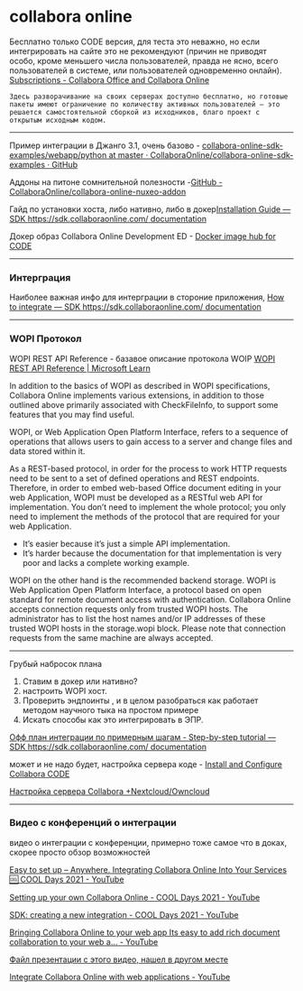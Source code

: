 collabora online
================
Бесплатно только CODE версия, для теста это неважно, но если интегрировать на сайте это не рекомендуют (причин не приводят особо, кроме меньшего числа пользователей, правда не ясно, всего пользователей в системе, или пользователей одновременно онлайн).
[Subscriptions - Collabora Office and Collabora Online](https://www.collaboraoffice.com/subscriptions/)

``Здесь разворачивание на своих серверах доступно бесплатно, но готовые пакеты имеют ограничение по количеству активных пользователей — это решается самостоятельной сборкой из исходников, благо проект с открытым исходным кодом. ``

---
Пример интеграции в Джанго 3.1, очень базово -  [collabora-online-sdk-examples/webapp/python at master · CollaboraOnline/collabora-online-sdk-examples · GitHub](https://github.com/CollaboraOnline/collabora-online-sdk-examples/tree/master/webapp/python)

Аддоны на питоне сомнительной полезности -[GitHub - CollaboraOnline/collabora-online-nuxeo-addon](https://github.com/CollaboraOnline/collabora-online-nuxeo-addon)


Гайд по установки хоста, либо нативно, либо в докер[Installation Guide — SDK https://sdk.collaboraonline.com/ documentation](https://sdk.collaboraonline.com/docs/installation/index.html)

Докер образ Collabora Online Development ED - [Docker image hub for CODE](https://hub.docker.com/r/collabora/code/)

---

### Интерграция

Наиболее важная инфо для интерграции в стороние приложения, [How to integrate — SDK https://sdk.collaboraonline.com/ documentation](https://sdk.collaboraonline.com/docs/How_to_integrate.html)

---
### WOPI Протокол

WOPI REST API Reference - базавое описание протокола WOIP
 [WOPI REST API Reference | Microsoft Learn](https://learn.microsoft.com/en-us/microsoft-365/cloud-storage-partner-program/rest/)

In addition to the basics of WOPI as described in WOPI specifications, Collabora Online implements various extensions, in addition to those outlined above primarily associated with CheckFileInfo, to support some features that you may find useful.


  WOPI, or Web Application Open Platform Interface, refers to a sequence of operations that allows users to gain access to a server and change files and data stored within it.

As a REST-based protocol, in order for the process to work HTTP requests need to be sent to a set of defined operations and REST endpoints. Therefore, in order to embed web-based Office document editing in your web Application, WOPI must be developed as a RESTful web API for implementation. You don’t need to implement the whole protocol; you only need to implement the methods of the protocol that are required for your web Application.

- It’s easier because it’s just a simple API implementation.
- It’s harder because the documentation for that implementation is very poor and lacks a complete working example.


WOPI on the other hand is the recommended backend storage. WOPI is Web Application Open Platform Interface, a protocol based on open standard for remote document access with authentication. Collabora Online accepts connection requests only from trusted WOPI hosts. The administrator has to list the host names and/or IP addresses of these trusted WOPI hosts in the storage.wopi block. Please note that connection requests from the same machine are always accepted.

---
Грубый набросок плана

1) Ставим в докер или нативно?
2) настроить WOPI хост.
3) Проверить эндпоинты , и в целом разобраться как работает методом научного тыка на простом примере
4) Искать способы как это интегрировать в ЭПР.

[Офф план интеграции по примерным шагам - Step-by-step tutorial — SDK https://sdk.collaboraonline.com/ documentation](https://sdk.collaboraonline.com/docs/Step_by_step_tutorial.html)

может и не надо будет, настройка сервера коде - [Install and Configure Collabora CODE](https://www.linode.com/docs/guides/how-to-install-collabora-code/)

[Настройка сервера Collabora +Nextcloud/Owncloud](https://www.dmosk.ru/miniinstruktions.php?mini=collabora-nextcloud&ysclid=lur06lwih558323992)


---
### Видео с конференций о интеграции

видео о интеграции с конференции, примерно тоже самое что в доках, скорее просто обзор возможностей 

 [Easy to set up – Anywhere. Integrating Collabora Online Into Your Services 🆒 COOL Days 2021 - YouTube](https://www.youtube.com/watch?v=K8Dw7CWZkVc)

[Setting up your own Collabora Online - COOL Days 2021 - YouTube](https://www.youtube.com/watch?v=m-N_wnV-eJw)

[SDK: creating a new integration - COOL Days 2021 - YouTube](https://www.youtube.com/watch?v=Gy6MFHYugN4&list=PLeh8MeOzF8jals5oAfZlYmksVaLfY6Wxv&index=3)

[Bringing Collabora Online to your web app Its easy to add rich document collaboration to your web a… - YouTube](https://www.youtube.com/watch?v=H7HfbZBycRU)

[Файл презентации с этого видео, нашел в другом месте](https://archive.fosdem.org/2020/schedule/event/bringing_collabora_online_webapp/attachments/slides/4143/export/events/attachments/bringing_collabora_online_webapp/slides/4143/collaborative.pdf)

[Integrate Collabora Online with web applications - YouTube](https://www.youtube.com/watch?v=xaN10p5inx8)


